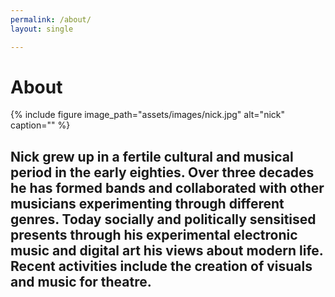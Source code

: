 ```yaml
---
permalink: /about/
layout: single

---
```

<h1>About</h1>
{% include figure image_path="assets/images/nick.jpg" alt="nick" caption="" %}

<h2>Nick grew up in a fertile cultural and musical period in the early eighties. Over three decades he has formed bands and collaborated with other musicians experimenting through different genres. Today socially and politically sensitised presents through his experimental electronic music and digital art his views about modern life. Recent activities include the creation of visuals and music for theatre.</h2>  